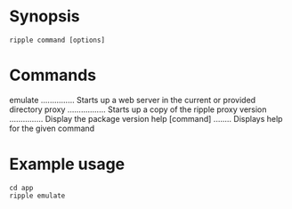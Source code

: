 <!--
#
# Licensed to the Apache Software Foundation (ASF) under one
# or more contributor license agreements.  See the NOTICE file
# distributed with this work for additional information
# regarding copyright ownership.  The ASF licenses this file
# to you under the Apache License, Version 2.0 (the
# "License"); you may not use this file except in compliance
# with the License.  You may obtain a copy of the License at
#
# http://www.apache.org/licenses/LICENSE-2.0
#
# Unless required by applicable law or agreed to in writing,
# software distributed under the License is distributed on an
# "AS IS" BASIS, WITHOUT WARRANTIES OR CONDITIONS OF ANY
#  KIND, either express or implied.  See the License for the
# specific language governing permissions and limitations
# under the License.
#
-->

# Synopsis

    ripple command [options]

# Commands

emulate ............... Starts up a web server in the current or provided directory
proxy ................. Starts up a copy of the ripple proxy
version ............... Display the package version
help [command] ........ Displays help for the given command

# Example usage

    cd app
    ripple emulate
